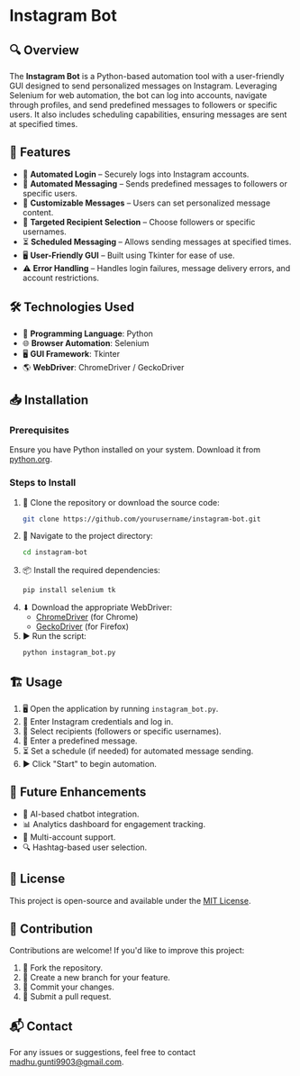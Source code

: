 # Instagram Bot

## 🔍 Overview
The **Instagram Bot** is a Python-based automation tool with a user-friendly GUI designed to send personalized messages on Instagram. Leveraging Selenium for web automation, the bot can log into accounts, navigate through profiles, and send predefined messages to followers or specific users. It also includes scheduling capabilities, ensuring messages are sent at specified times.

## 🚀 Features
- 🔑 **Automated Login** – Securely logs into Instagram accounts.
- 📩 **Automated Messaging** – Sends predefined messages to followers or specific users.
- 📝 **Customizable Messages** – Users can set personalized message content.
- 🎯 **Targeted Recipient Selection** – Choose followers or specific usernames.
- ⏳ **Scheduled Messaging** – Allows sending messages at specified times.
- 🖥 **User-Friendly GUI** – Built using Tkinter for ease of use.
- ⚠ **Error Handling** – Handles login failures, message delivery errors, and account restrictions.

## 🛠 Technologies Used
- 🐍 **Programming Language**: Python
- 🌐 **Browser Automation**: Selenium
- 🖥 **GUI Framework**: Tkinter
- 🌎 **WebDriver**: ChromeDriver / GeckoDriver

## 📥 Installation
### Prerequisites
Ensure you have Python installed on your system. Download it from [python.org](https://www.python.org/).

### Steps to Install
1. 📂 Clone the repository or download the source code:
   ```sh
   git clone https://github.com/yourusername/instagram-bot.git
   ```
2. 📌 Navigate to the project directory:
   ```sh
   cd instagram-bot
   ```
3. 📦 Install the required dependencies:
   ```sh
   pip install selenium tk
   ```
4. ⬇ Download the appropriate WebDriver:
   - [ChromeDriver](https://chromedriver.chromium.org/downloads) (for Chrome)
   - [GeckoDriver](https://github.com/mozilla/geckodriver/releases) (for Firefox)
5. ▶ Run the script:
   ```sh
   python instagram_bot.py
   ```

## 🏗 Usage
1. 🖥 Open the application by running `instagram_bot.py`.
2. 🔑 Enter Instagram credentials and log in.
3. 🎯 Select recipients (followers or specific usernames).
4. 📝 Enter a predefined message.
5. ⏳ Set a schedule (if needed) for automated message sending.
6. ▶ Click "Start" to begin automation.

## 🔮 Future Enhancements
- 🤖 AI-based chatbot integration.
- 📊 Analytics dashboard for engagement tracking.
- 📌 Multi-account support.
- 🔍 Hashtag-based user selection.

## 📜 License
This project is open-source and available under the [MIT License](LICENSE).

## 🤝 Contribution
Contributions are welcome! If you'd like to improve this project:
1. 🍴 Fork the repository.
2. 🌱 Create a new branch for your feature.
3. 💾 Commit your changes.
4. 🔄 Submit a pull request.

## 📬 Contact
For any issues or suggestions, feel free to contact madhu.gunti9903@gmail.com.
